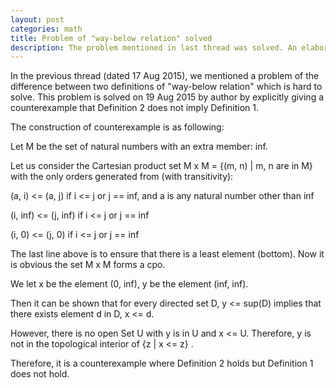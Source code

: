 ```yaml
---
layout: post
categories: math
title: Problem of "way-below relation" solved
description: The problem mentioned in last thread was solved. An elaborate counterexample is given to show the in-equivalence of definitions.
---
```

 
In the previous thread (dated 17 Aug 2015), we mentioned a problem of the difference between two definitions
of "way-below relation" which is hard to solve. This problem is solved on 19 Aug 2015 by author by explicitly 
giving a counterexample that Definition 2 does not imply Definition 1.
 
The construction of counterexample is as following:

Let M be the set of natural numbers with an extra member: inf.

Let us consider the Cartesian product set M x M = {(m, n) | m, n are in M} with the only orders generated from
(with transitivity):
 
  (a, i) <= (a, j)      if i <= j or j == inf, and a is any natural number other than inf
  
  (i, inf) <= (j, inf)  if i <= j or j == inf
  
  (i, 0) <= (j, 0)      if i <= j or j == inf

The last line above is to ensure that there is a least element (bottom). Now it is obvious the set M x M forms a cpo.
 
We let x be the element (0, inf), y be the element (inf, inf).
 
Then it can be shown that for every directed set D, y <= sup(D) implies that there exists element d in D, x <= d. 
 
However, there is no open Set U with y is in U and x <= U. Therefore, y is not in the topological interior of {z | x <= z} .

Therefore, it is a counterexample where Definition 2 holds but Definition 1 does not hold.
 